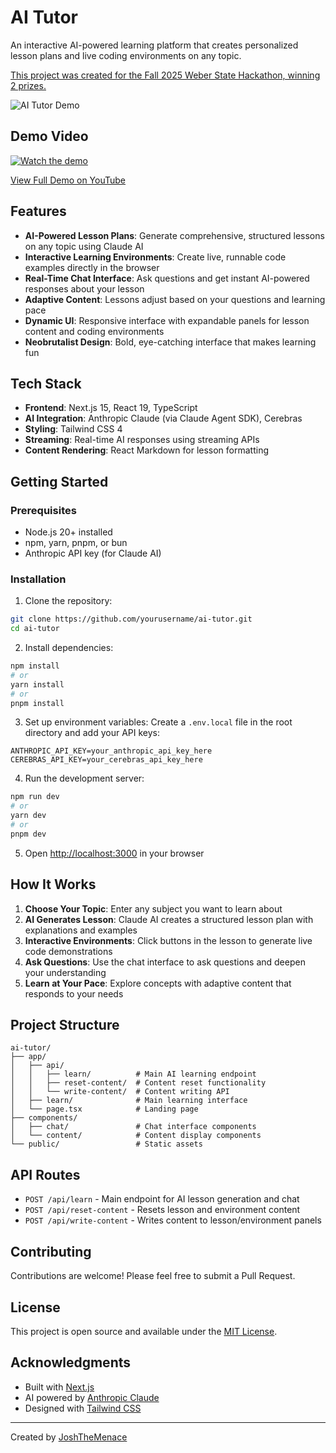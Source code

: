 # AI Tutor

An interactive AI-powered learning platform that creates personalized lesson plans and live coding environments on any topic.

[This project was created for the Fall 2025 Weber State Hackathon, winning 2 prizes.](https://devpost.com/software/learnable-bcsnf5)

![AI Tutor Demo](https://d112y698adiu2z.cloudfront.net/photos/production/software_photos/003/837/204/datas/gallery.jpg)

## Demo Video

[![Watch the demo](https://img.youtube.com/vi/wGg4vOetBNg/maxresdefault.jpg)](https://www.youtube.com/watch?v=wGg4vOetBNg)

[View Full Demo on YouTube](https://www.youtube.com/watch?v=wGg4vOetBNg)

## Features

- **AI-Powered Lesson Plans**: Generate comprehensive, structured lessons on any topic using Claude AI
- **Interactive Learning Environments**: Create live, runnable code examples directly in the browser
- **Real-Time Chat Interface**: Ask questions and get instant AI-powered responses about your lesson
- **Adaptive Content**: Lessons adjust based on your questions and learning pace
- **Dynamic UI**: Responsive interface with expandable panels for lesson content and coding environments
- **Neobrutalist Design**: Bold, eye-catching interface that makes learning fun

## Tech Stack

- **Frontend**: Next.js 15, React 19, TypeScript
- **AI Integration**: Anthropic Claude (via Claude Agent SDK), Cerebras
- **Styling**: Tailwind CSS 4
- **Streaming**: Real-time AI responses using streaming APIs
- **Content Rendering**: React Markdown for lesson formatting

## Getting Started

### Prerequisites

- Node.js 20+ installed
- npm, yarn, pnpm, or bun
- Anthropic API key (for Claude AI)

### Installation

1. Clone the repository:
```bash
git clone https://github.com/yourusername/ai-tutor.git
cd ai-tutor
```

2. Install dependencies:
```bash
npm install
# or
yarn install
# or
pnpm install
```

3. Set up environment variables:
Create a `.env.local` file in the root directory and add your API keys:
```env
ANTHROPIC_API_KEY=your_anthropic_api_key_here
CEREBRAS_API_KEY=your_cerebras_api_key_here
```

4. Run the development server:
```bash
npm run dev
# or
yarn dev
# or
pnpm dev
```

5. Open [http://localhost:3000](http://localhost:3000) in your browser

## How It Works

1. **Choose Your Topic**: Enter any subject you want to learn about
2. **AI Generates Lesson**: Claude AI creates a structured lesson plan with explanations and examples
3. **Interactive Environments**: Click buttons in the lesson to generate live code demonstrations
4. **Ask Questions**: Use the chat interface to ask questions and deepen your understanding
5. **Learn at Your Pace**: Explore concepts with adaptive content that responds to your needs

## Project Structure

```
ai-tutor/
├── app/
│   ├── api/
│   │   ├── learn/          # Main AI learning endpoint
│   │   ├── reset-content/  # Content reset functionality
│   │   └── write-content/  # Content writing API
│   ├── learn/              # Main learning interface
│   └── page.tsx            # Landing page
├── components/
│   ├── chat/               # Chat interface components
│   └── content/            # Content display components
└── public/                 # Static assets
```

## API Routes

- `POST /api/learn` - Main endpoint for AI lesson generation and chat
- `POST /api/reset-content` - Resets lesson and environment content
- `POST /api/write-content` - Writes content to lesson/environment panels

## Contributing

Contributions are welcome! Please feel free to submit a Pull Request.

## License

This project is open source and available under the [MIT License](LICENSE).

## Acknowledgments

- Built with [Next.js](https://nextjs.org/)
- AI powered by [Anthropic Claude](https://www.anthropic.com/)
- Designed with [Tailwind CSS](https://tailwindcss.com/)

---

Created by [JoshTheMenace](https://github.com/JoshTheMenace)
